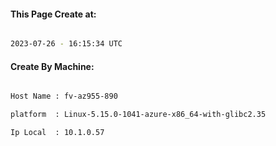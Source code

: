 
   
#### This Page Create at:

```bash

2023-07-26 - 16:15:34 UTC

```

#### Create By Machine:

```bash

Host Name : fv-az955-890

platform  : Linux-5.15.0-1041-azure-x86_64-with-glibc2.35

Ip Local  : 10.1.0.57

```

